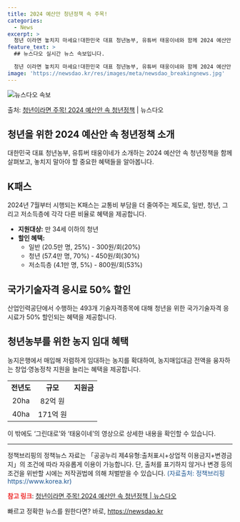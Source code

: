 ```yaml
---
title: 2024 예산안 청년정책 속 주목!
categories:
  - News
excerpt: >
  청년 이라면 놓치지 마세요!대한민국 대표 청년농부, 유튜버 태웅이네와 함께 2024 예산안 속 청년정책 핵심…
feature_text: >
  ## 뉴스다오 실시간 뉴스 속보입니다.

  청년 이라면 놓치지 마세요!대한민국 대표 청년농부, 유튜버 태웅이네와 함께 2024 예산안 속 청년정책 핵심…
image: 'https://newsdao.kr/res/images/meta/newsdao_breakingnews.jpg'
---
```


![뉴스다오 속보](https://newsdao.kr/res/images/meta/newsdao_breakingnews.jpg)

<p>출처: <a href="https://newsdao.kr/2700" rel="dofollow">청년이라면 주목! 2024 예산안 속 청년정책</a> | 뉴스다오</p>

<h2>청년을 위한 2024 예산안 속 청년정책 소개</h2>

<p data-ke-size="size16">대한민국 대표 청년농부, 유튜버 태웅이네가 소개하는 2024 예산안 속 청년정책을 함께 살펴보고, 놓치지 말아야 할 중요한 혜택들을 알아봅니다.</p>

<h2 data-ke-size="size26">K패스</h2>
<p data-ke-size="size16">2024년 7월부터 시행되는 K패스는 교통비 부담을 더 줄여주는 제도로, 일반, 청년, 그리고 저소득층에 각각 다른 비율로 혜택을 제공합니다. </p>

<ul>
  <li><b>지원대상:</b> 만 34세 이하의 청년</li>
  <li><b>할인 혜택:</b>
    <ul>
      <li>일반 (20.5만 명, 25%) - 300원/회(20%)</li>
      <li>청년 (57.4만 명, 70%) - 450원/회(30%)</li>
      <li>저소득층 (4.1만 명, 5%) - 800원/회(53%)</li>
    </ul>
  </li>
</ul>

<h2 data-ke-size="size26">국가기술자격 응시료 50% 할인</h2>
<p data-ke-size="size16">산업인력공단에서 수행하는 493개 기술자격종목에 대해 청년을 위한 국가기술자격 응시료가 50% 할인되는 혜택을 제공합니다. </p>

<h2 data-ke-size="size26">청년농부를 위한 농지 임대 혜택</h2>
<p data-ke-size="size16">농지은행에서 매입해 저렴하게 임대하는 농지를 확대하여, 농지매입대금 전액을 융자하는 창업·영농정착 지원을  늘리는 혜택을 제공합니다.</p>

<table>
  <tr>
    <td style="text-align: center; height: 17px;"><b>전년도</b></td>
    <td style="text-align: center; height: 17px;"><b>규모</b></td>
    <td style="text-align: center; height: 17px;"><b>지원금</b></td>
  </tr>
  <tr>
    <td style="text-align: center; height: 17px;">20ha</td>
    <td style="text-align: center; height: 17px;">82억 원</td>
  </tr>
  <tr>
    <td style="text-align: center; height: 17px;">40ha</td>
    <td style="text-align: center; height: 17px;">171억 원</td>
  </tr>
</table>

<p data-ke-size="size16">이 밖에도 ‘그린대로’와 ‘태웅이네’의 영상으로 상세한 내용을 확인할 수 있습니다.</p>

<hr>

<p data-ke-size="size16">정책브리핑의 정책뉴스 자료는 「공공누리 제4유형:출처표시+상업적 이용금지+변경금지」의 조건에 따라 자유롭게 이용이 가능합니다. 단, 출처를 표기하지 않거나 변경 등의 조건을 위반할 시에는 저작권법에 의해 처벌받을 수 있습니다. <span style="color: #1a5490;">(자료출처: 정책브리핑 https://www.korea.kr)</span></p>

<p data-ke-size="size16"><b><span style="color: #ee2323;">참고 링크</span></b>: <a href="https://newsdao.kr/2700">청년이라면 주목! 2024 예산안 속 청년정책 | 뉴스다오</a></p> 

빠르고 정확한 뉴스를 원한다면? 바로, <a href="https://newsdao.kr" rel="dofollow">https://newsdao.kr</a>


    
